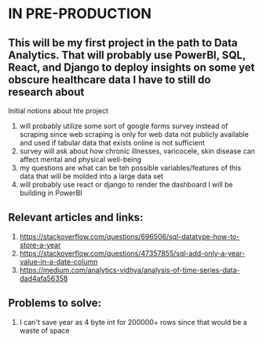 # **IN PRE-PRODUCTION**

## This will be my first project in the path to Data Analytics. That will probably use PowerBI, SQL, React, and Django to deploy insights on some yet obscure healthcare data I have to still do research about 

Initial notions about hte project
1. will probably utilize some sort of google forms survey instead of scraping since web scraping is only for web data not publicly available and used if tabular data that exists online is not sufficient 
2. survey will ask about how chronic illnesses, varicocele, skin disease can affect mental and physical well-being
3. my questions are what can be teh possible variables/features of this data that will be molded into a large data set
4. will probably use react or django to render the dashboard I will be building in PowerBI

## Relevant articles and links:
1. https://stackoverflow.com/questions/696506/sql-datatype-how-to-store-a-year
2. https://stackoverflow.com/questions/47357855/sql-add-only-a-year-value-in-a-date-column
3. https://medium.com/analytics-vidhya/analysis-of-time-series-data-dad4afa56358

## Problems to solve:
1. I can't save year as 4 byte int for 200000+ rows since that would be a waste of space
